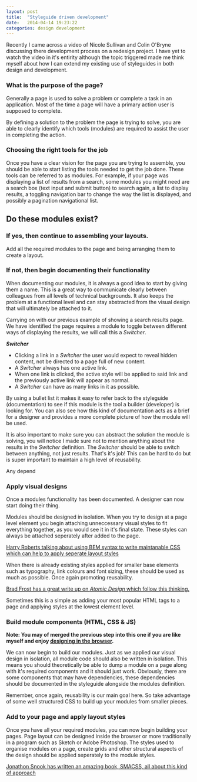 ```yaml
---
layout: post
title:  "Styleguide driven development"
date:   2014-04-14 19:23:22
categories: design development
---
```


Recently I came across a video of Nicole Sullivan and Colin O'Bryne discussing there development process on a redesign project. I have yet to watch the video in it's entirity although the topic triggered made me think myself about how I can extend my existing use of styleguides in both design and development. 

### What is the purpose of the page?

Generally a page is used to solve a problem or complete a task in an application. Most of the time a page will have a primary action user is supposed to complete.

By defining a solution to the problem the page is trying to solve, you are able to clearly identify which tools (modules) are required to assist the user in completing the action.

### Choosing the right tools for the job

Once you have a clear vision for the page you are trying to assemble, you should be able to start listing the tools needed to get the job done. These tools can be referred to as modules. For example, if your page was displaying a list of results from a search, some modules you might need are a search box (text input and submit button) to search again, a list to display results, a toggling navigation bar to change the way the list is displayed, and possibly a pagination navigational list.

## Do these modules exist?

### If yes, then continue to assembling your layouts.

Add all the required modules to the page and being arranging them to create a layout.

### If not, then begin documenting their functionality

When documenting our modules, it is always a good idea to start by giving them a name. This is a great way to communicate clearly between colleagues from all levels of technical backgrounds. It also keeps the problem at a functional level and can stay abstracted from the visual design that will ultimately be attached to it.

Carrying on with our previous example of showing a search results page. We have identified the page requires a module to toggle between different ways of displaying the results, we will call this a _Switcher_.

**_Switcher_**

- Clicking a link in a _Switcher_ the user would expect to reveal hidden content, not be directed to a page full of new content.
- A _Switcher_ always has one active link.
- When one link is clicked, the active style will be applied to said link and the previously active link will appear as normal.
- A _Switcher_ can have as many links in it as possible.

By using a bullet list it makes it easy to refer back to the styleguide (documentation) to see if this module is the tool a builder (developer) is looking for. You can also see how this kind of documentation acts as a brief for a designer and provides a more complete picture of how the module will be used.

It is also important to make sure you can abstract the solution the module is solving, you will notice I made sure not to mention anything about the results in the _Switcher_ definition. The _Switcher_ should be able to switch between anything, not just results. That's it's job! This can be hard to do but is super important to maintain a high level of reusability.

Any depend

### Apply visual designs

Once a modules functionality has been documented. A designer can now start doing their thing.

Modules should be designed in isolation. When you try to design at a page level element you begin attaching unneccessary visual styles to fit everything together, as you would see it in it's final state. These styles can always be attached seperately after added to the page.

[Harry Roberts talking about using BEM syntax to write maintanable CSS which can help to apply seperate layout styles](http://csswizardry.com/2013/01/mindbemding-getting-your-head-round-bem-syntax/)

When there is already existing styles applied for smaller base elements such as typography, link colours and font sizing, these should be used as much as possible. Once again promoting reusability.

[Brad Frost has a great write up on _Atomic Design_ which follow this thinking.](http://bradfrostweb.com/blog/post/atomic-web-design/)

Sometimes this is a simple as adding your most popular HTML tags to a page and applying styles at the lowest element level.

### Build module components (HTML, CSS & JS)

**Note: You may of merged the previous step into this one if you are like myself and enjoy [designing in the browser](https://medium.com/design-ux/3ccb1dfad980).**

We can now begin to build our modules. Just as we applied our visual design in isolation, all module code should also be written in isolation. This means you should theoretically be able to dump a module on a page along with it's required components and it should just work. Obviously, there are some components that may have dependencies, these dependencies should be documented in the styleguide alongside the modules definition.

Remember, once again, reusability is our main goal here. So take advantage of some well structured CSS to build up your modules from smaller pieces.

### Add to your page and apply layout styles

Once you have all your required modules, you can now begin building your pages. Page layout can be designed inside the browser or more traditionally in a program such as Sketch or Adobe Photoshop. The styles used to organise modules on a page, create grids and other structural aspects of the design should be applied seperately to the module styles.

[Jonathon Snook has written an amazing book, SMACSS, all about this kind of approach](http://smacss.com/book/type-layout)